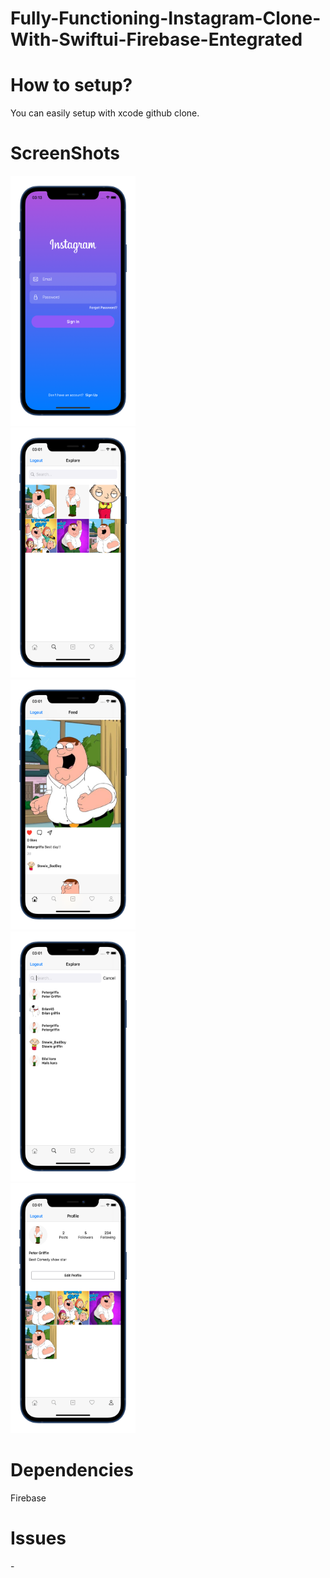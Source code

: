 # Fully-Functioning-Instagram-Clone-With-Swiftui-Firebase-Entegrated


<h1>How to setup?</h1>
You can easily setup with xcode github clone.

<h1>ScreenShots</h1>
<img src="img/5.png" width="200" height="400"/> <br/>
<img src="img/3.png" width="200" height="400"/> <br/>
<img src="img/1.png" width="200" height="400"/> <br/>
<img src="img/2.png" width="200" height="400"/> <br/>
<img src="img/4.png" width="200" height="400"/> <br/>

<h1>Dependencies</h1>
Firebase

<h1>Issues</h1>
-
